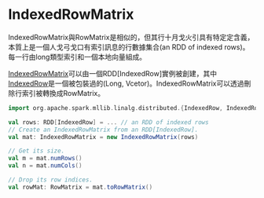 # IndexedRowMatrix

IndexedRowMatrix與RowMatrix是相似的，但其行十月戈火引具有特定定含義，本質上是一個人戈弓戈口有索引訊息的行數據集合(an RDD of indexed rows)。
每一行由long類型索引和一個本地向量組成。



[IndexedRowMatrix](https://spark.apache.org/docs/latest/api/scala/index.html#org.apache.spark.mllib.linalg.distributed.IndexedRowMatrix)可以由一個RDD[IndexedRow]實例被創建，其中[IndexedRow](https://spark.apache.org/docs/latest/api/scala/index.html#org.apache.spark.mllib.linalg.distributed.IndexedRow)是一個被包裝過的(Long, Vcetor)。IndexedRowMatrix可以透過刪除行索引被轉換成RowMatrix。
```scala
import org.apache.spark.mllib.linalg.distributed.{IndexedRow, IndexedRowMatrix, RowMatrix}

val rows: RDD[IndexedRow] = ... // an RDD of indexed rows
// Create an IndexedRowMatrix from an RDD[IndexedRow].
val mat: IndexedRowMatrix = new IndexedRowMatrix(rows)

// Get its size.
val m = mat.numRows()
val n = mat.numCols()

// Drop its row indices.
val rowMat: RowMatrix = mat.toRowMatrix()
```
